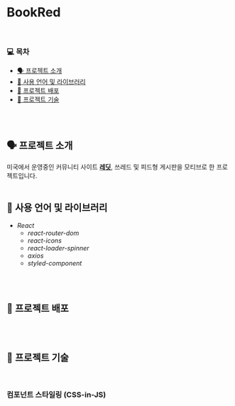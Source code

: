 # BookRed   
<br>

### 💻  목차
* [🗣 프로젝트 소개](#🗣-프로젝트-소개)
* [🏫 사용 언어 및 라이브러리](#🏫-사용-언어-및-라이브러리)
* [📀 프로젝트 배포](#📀-프로젝트-배포) 
* [📄 프로젝트 기술](#📄-프로젝트-기술)
<br>
<br>

## 🗣 프로젝트 소개   
미국에서 운영중인 커뮤니티 사이트 [__레딧__](www.reddit.com, "Go Reddit"), 쓰레드 및 피드형 게시판을 모티브로 한 프로젝트입니다.
<br>
<br>

## 🏫 사용 언어 및 라이브러리
- *React*
  - *react-router-dom*
  - *react-icons*
  - *react-loader-spinner*
  - *axios*
  - *styled-component*  
<br>
<br>

## 📀 프로젝트 배포       

<br>
<br>

## 📄 프로젝트 기술
<br>

### 컴포넌트 스타일링 (CSS-in-JS)

